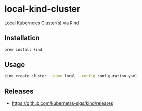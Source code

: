 # local-kind-cluster

Local Kubernetes Cluster(s) via Kind

## Installation

```bash
brew install kind
```

## Usage

```bash
kind create cluster --name local --config configuration.yaml
```

## Releases

- https://github.com/kubernetes-sigs/kind/releases
